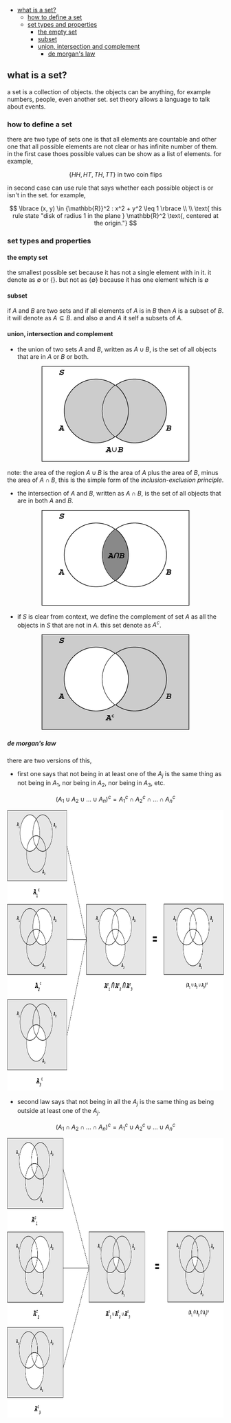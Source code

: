 <!-- TOC -->
  * [what is a set?](#what-is-a-set)
    * [how to define a set](#how-to-define-a-set)
    * [set types and properties](#set-types-and-properties)
      * [the empty set](#the-empty-set)
      * [subset](#subset)
      * [union, intersection and complement](#union-intersection-and-complement)
        * [de morgan's law](#de-morgans-law)
<!-- TOC -->

## what is a set?

a set is a collection of objects. the objects can be anything, for example numbers, people,
even another set. set theory allows a language to talk about events.

### how to define a set

there are two type of sets one is that all elements are countable and other one that all
possible elements are not clear or has infinite number of them. in the first case thoes
possible values can be show as a list of elements. for example,

$$
\lbrace HH, HT, TH, TT \rbrace \text{ in two coin flips}
$$

in second case can use rule that says whether each possible object is or isn't in the set.
for example,

$$
\lbrace (x, y) \in {\mathbb{R}}^2 : x^2 + y^2 \leq 1 \rbrace \\
\\
\text{ this rule state "disk of radius 1 in the plane } \mathbb{R}^2 \text{, centered at the origin."}
$$

### set types and properties

#### the empty set

the smallest possible set because it has not a single element with in it. it denote as $\emptyset$ or
$\lbrace \rbrace$. but not as $\lbrace \emptyset \rbrace$ because it has one element which is $\emptyset$

#### subset

if $A$ and $B$ are two sets and if all elements of $A$ is in $B$ then $A$ is a subset of $B$. it
will denote as $A \subseteq B$. and also $\emptyset$ and $A$ it self a subsets of $A$.

#### union, intersection and complement

- the union of two sets $A$ and $B$, written as $A \cup B$, is the set of all objects that are in
  $A$ or $B$ or both.

<p align="center">
<img height="222" src="../../../images/Asset%206.png" width="344" alt="union"/>
</p>

note: the area of the region $A \cup B$ is the area of $A$ plus the area of $B$, minus the area of $A \cap B$,
      this is the simple form of the _inclusion-exclusion principle_.

- the intersection of $A$ and $B$, written as $A \cap B$, is the set of all objects that are in
  both $A$ and $B$.

<p align="center">
<img height="222" src="../../../images/Asset%205.png" width="344" alt="intersection"/>
</p>

- if $S$ is clear from context, we define the complement of set $A$ as all the objects in $S$ that
  are not in $A$. this set denote as $A^c$.

<p align="center">
<img height="222" src="../../../images/Asset%207.png" width="344" alt="complement"/>
</p>

##### de morgan's law

there are two versions of this, 

- first one says that not being in at least one of the $A_j$ is the same thing as not
  being in $A_1$, nor being in $A_2$, nor being in $A_3$, etc.

$$(A_1 \cup A_2 \cup ... \cup A_n)^c = {A_1}^c \cap {A_2}^c \cap ... \cap {A_n}^c$$

<p align="center"><img height="653" src="../../../images/Asset%208.png" width="942" alt="morgan law 1"/></p>

- second law says that not being in all the $A_j$ is the same thing as being outside at 
  least one of the $A_j$.

$$(A_1 \cap A_2 \cap ... \cap A_n)^c = {A_1}^c \cup {A_2}^c \cup ... \cup {A_n}^c$$

<p align="center"><img height="651" src="../../../images/Asset%209.png" width="1004" alt="morgan law 2"/></p>